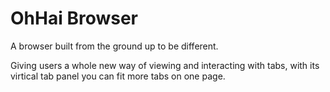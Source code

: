 # OhHai Browser
A browser built from the ground up to be different.

Giving users a whole new way of viewing and interacting with tabs, with its virtical tab panel you can fit more tabs on one page.
